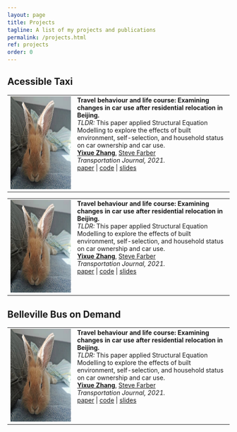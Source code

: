 ```yaml
---
layout: page
title: Projects
tagline: A list of my projects and publications
permalink: /projects.html
ref: projects
order: 0
---
```


## Acessible Taxi


<table border="0" cellspacing="0" cellpadding="0" style="width:100%; border-collapse: collapse; border: none">
<tr>
<td valign="top" style="width:30%">
    <a href="https://arxiv.org/abs/2102.06559">
            <img src="./figures/yuyu.jpg" width="210px" height="210px">
    </a>
</td>
<td valign="top">
    <b>Travel behaviour and life course: Examining changes in car use after residential relocation in Beijing.</b>
    <br>
    <em>TLDR: </em> This paper applied Structural Equation Modelling to explore the effects of built environment, self-selection, and household status on car ownership and car use.
    <br>
    <b><a href="https://zhangyixue1537.github.io">Yixue Zhang</a></b>,
    <a href="https://stevenfarber.wordpress.com/">Steve Farber</a>
    <br>
    <em>Transportation Journal, 2021.</em>
    <br>
    <a href="https://arxiv.org/abs/2102.06559">paper</a>
    | <a href="https://github.com/xwinxu/bayeSDE">code</a>
    | <a href="talks/sdebnn.pdf">slides</a>
</td>
</tr>
</table>


<table border="0" cellspacing="0" cellpadding="0" style="width:100%; border-collapse: collapse; border: none">
<tr>
<td valign="top" style="width:30%">
    <a href="https://arxiv.org/abs/2102.06559">
            <img src="./figures/yuyu.jpg" width="210px" height="210px">
    </a>
</td>
<td valign="top">
    <b>Travel behaviour and life course: Examining changes in car use after residential relocation in Beijing.</b>
    <br>
    <em>TLDR: </em> This paper applied Structural Equation Modelling to explore the effects of built environment, self-selection, and household status on car ownership and car use.
    <br>
    <b><a href="https://zhangyixue1537.github.io">Yixue Zhang</a></b>,
    <a href="https://stevenfarber.wordpress.com/">Steve Farber</a>
    <br>
    <em>Transportation Journal, 2021.</em>
    <br>
    <a href="https://arxiv.org/abs/2102.06559">paper</a>
    | <a href="https://github.com/xwinxu/bayeSDE">code</a>
    | <a href="talks/sdebnn.pdf">slides</a>
</td>
</tr>
</table>


## Belleville Bus on Demand 

<table border="0" cellspacing="0" cellpadding="0" style="width:100%; border-collapse: collapse; border: none">
<tr>
<td valign="top" style="width:30%">
    <a href="https://arxiv.org/abs/2102.06559">
            <img src="./figures/yuyu.jpg" width="210px" height="210px">
    </a>
</td>
<td valign="top">
    <b>Travel behaviour and life course: Examining changes in car use after residential relocation in Beijing.</b>
    <br>
    <em>TLDR: </em> This paper applied Structural Equation Modelling to explore the effects of built environment, self-selection, and household status on car ownership and car use.
    <br>
    <b><a href="https://zhangyixue1537.github.io">Yixue Zhang</a></b>,
    <a href="https://stevenfarber.wordpress.com/">Steve Farber</a>
    <br>
    <em>Transportation Journal, 2021.</em>
    <br>
    <a href="https://arxiv.org/abs/2102.06559">paper</a>
    | <a href="https://github.com/xwinxu/bayeSDE">code</a>
    | <a href="talks/sdebnn.pdf">slides</a>
</td>
</tr>
</table>
